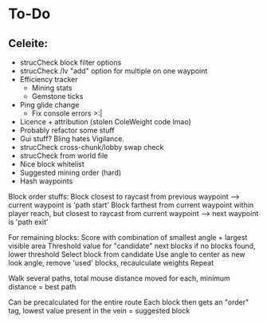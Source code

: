 # To-Do

## Celeite:
- strucCheck block filter options
- strucCheck /lv "add" option for multiple on one waypoint
- Efficiency tracker
  - Mining stats
  - Gemstone ticks
- Ping glide change
  - Fix console errors >:|
- Licence + attribution (stolen ColeWeight code lmao)
- Probably refactor some stuff
- Gui stuff? Bling hates Vigilance.
- strucCheck cross-chunk/lobby swap check
- strucCheck from world file
- Nice block whitelist
- Suggested mining order (hard)
- Hash waypoints


Block order stuffs:
Block closest to raycast from previous waypoint --> current waypoint is 'path start'
Block farthest from current waypoint within player reach, but closest to raycast from current waypoint --> next waypoint is 'path exit'

For remaining blocks:
Score with combination of smallest angle + largest visible area
Threshold value for "candidate" next blocks
    if no blocks found, lower threshold
Select block from candidate
Use angle to center as new look angle, remove 'used' blocks, recaulculate weights
Repeat

Walk several paths, total mouse distance moved for each, minimum distance = best path

Can be precalculated for the entire route
Each block then gets an "order" tag, lowest value present in the vein = suggested block
